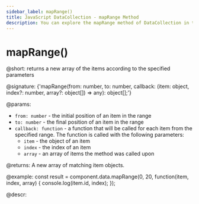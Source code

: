 ```yaml
---
sidebar_label: mapRange()
title: JavaScript DataCollection - mapRange Method 
description: You can explore the mapRange method of DataCollection in the documentation of the DHTMLX JavaScript UI library. Browse developer guides and API reference, try out code examples and live demos, and download a free 30-day evaluation version of DHTMLX Suite.
---
```


# mapRange()

@short: returns a new array of the items according to the specified parameters

@signature: {'mapRange(from: number, to: number, callback: (item: object, index?: number, array?: object[]) => any): object[];'}

@params:
- `from: number` - the initial position of an item in the range
- `to: number` - the final position of an item in the range
- `callback: function` - a function that will be called for each item from the specified range. The function is called with the following parameters:
    - `item` - the object of an item
    - `index` - the index of an item
    - `array` - an array of items the method was called upon

@returns:
A new array of matching item objects.

@example:
const result = component.data.mapRange(0, 20, function(item, index, array) {
    console.log(item.id, index);
});

@descr:
